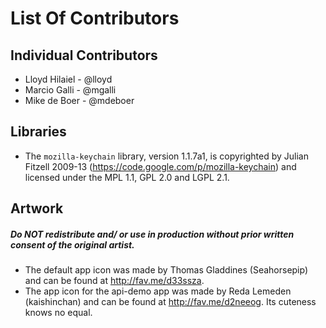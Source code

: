 # List Of Contributors

## Individual Contributors

  * Lloyd Hilaiel - @lloyd
  * Marcio Galli - @mgalli
  * Mike de Boer - @mdeboer

## Libraries

  * The `mozilla-keychain` library, version 1.1.7a1, is copyrighted by Julian
    Fitzell 2009-13 (https://code.google.com/p/mozilla-keychain) and licensed
    under the MPL 1.1, GPL 2.0 and LGPL 2.1.

## Artwork
##### Do NOT redistribute and/ or use in production without prior written consent of the original artist.

  * The default app icon was made by Thomas Gladdines (Seahorsepip) and can be
    found at http://fav.me/d33ssza.
  * The app icon for the api-demo app was made by Reda Lemeden (kaishinchan) and
    can be found at http://fav.me/d2neeog. Its cuteness knows no equal.
